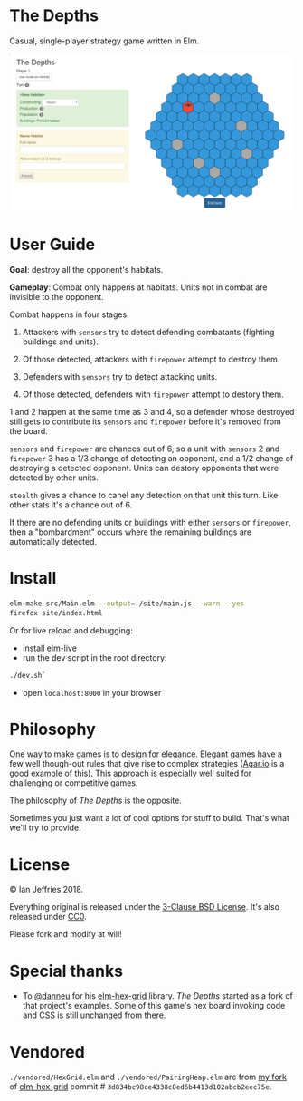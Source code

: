 # The Depths

Casual, single-player strategy game written in Elm.

![screenshot](./screenshot.png)

# User Guide

**Goal**: destroy all the opponent's habitats.

**Gameplay**: Combat only happens at habitats. Units not in combat are invisible to the opponent.

Combat happens in four stages:

1. Attackers with `sensors` try to detect defending combatants (fighting buildings and units).

2. Of those detected, attackers with `firepower` attempt to destroy them.

3. Defenders with `sensors` try to detect attacking units.

4. Of those detected, defenders with `firepower` attempt to destory them.

1 and 2 happen at the same time as 3 and 4, so a defender whose destroyed still gets to contribute its `sensors` and `firepower` before it's removed from the board.

`sensors` and `firepower` are chances out of 6, so a unit with `sensors` 2 and `firepower` 3 has a 1/3 change of detecting an opponent, and a 1/2 change of destroying a detected opponent. Units can destory opponents that were detected by other units. 

`stealth` gives a chance to canel any detection on that unit this turn. Like other stats it's a chance out of 6.

If there are no defending units or buildings with either `sensors` or `firepower`, then a "bombardment" occurs where the remaining buildings are automatically detected.

# Install

```sh
elm-make src/Main.elm --output=./site/main.js --warn --yes
firefox site/index.html
```

Or for live reload and debugging:

* install [elm-live](https://github.com/architectcodes/elm-live)
* run the dev script in the root directory:

```sh
./dev.sh`
```

* open `localhost:8000` in your browser

# Philosophy

One way to make games is to design for elegance. Elegant games have a few well though-out rules that give rise to complex strategies ([Agar.io](http://agar.io/) is a good example of this). This approach is especially well suited for challenging or competitive games.

The philosophy of _The Depths_ is the opposite.

Sometimes you just want a lot of cool options for stuff to build. That's what we'll try to provide.

# License

© Ian Jeffries 2018.

Everything original is released under the [3-Clause BSD License](https://opensource.org/licenses/BSD-3-Clause). It's also released under [CC0](https://creativecommons.org/share-your-work/public-domain/cc0/).

Please fork and modify at will!

# Special thanks

* To [@danneu](https://github.com/danneu/elm-hex-grid) for his [elm-hex-grid](https://github.com/danneu/elm-hex-grid) library. _The Depths_ started as a fork of that project's examples. Some of this game's hex board invoking code and CSS is still unchanged from there.

# Vendored

`./vendored/HexGrid.elm` and `./vendored/PairingHeap.elm` are from [my fork](https://github.com/seagreen/elm-hex-grid) of [elm-hex-grid](https://github.com/danneu/elm-hex-grid) commit # `3d834bc98ce4338c8ed6b4413d102abcb2eec75e`.
